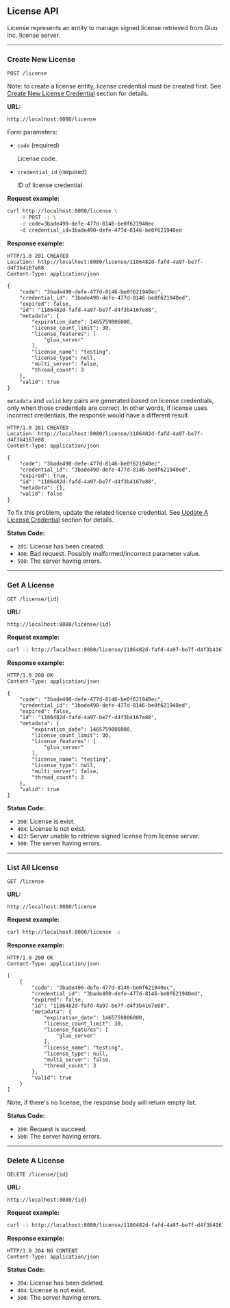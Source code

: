 ## License API

License represents an entity to manage signed license retrieved from Gluu Inc. license server.

---

### Create New License

`POST /license`

Note: to create a license entity, license credential must be created first.
See [Create New License Credential](../license_credential/#create-new-license-credential) section for details.

__URL:__

`http://localhost:8080/license`

Form parameters:

*   `code` (required)

    License code.

*   `credential_id` (required)

    ID of license credential.

__Request example:__

```sh
curl http://localhost:8080/license \
    -X POST -i \
    -d code=3bade490-defe-477d-8146-be0f621940ec
    -d credential_id=3bade490-defe-477d-8146-be0f621940ed
```

__Response example:__

```http
HTTP/1.0 201 CREATED
Location: http://localhost:8080/license/1186482d-fafd-4a97-be7f-d4f3b4167e88
Content-Type: application/json

{
    "code": "3bade490-defe-477d-8146-be0f621940ec",
    "credential_id": "3bade490-defe-477d-8146-be0f621940ed",
    "expired": false,
    "id": "1186482d-fafd-4a97-be7f-d4f3b4167e88",
    "metadata": {
        "expiration_date": 1465759806000,
        "license_count_limit": 30,
        "license_features": [
            "gluu_server"
        ],
        "license_name": "testing",
        "license_type": null,
        "multi_server": false,
        "thread_count": 3
    },
    "valid": true
}
```

`metadata` and `valid` key pairs are generated based on license credentials,
only when those credentials are correct.
In other words, if license uses incorrect credentials, the response would have a different result.

```http
HTTP/1.0 201 CREATED
Location: http://localhost:8080/license/1186482d-fafd-4a97-be7f-d4f3b4167e88
Content-Type: application/json

{
    "code": "3bade490-defe-477d-8146-be0f621940ec",
    "credential_id": "3bade490-defe-477d-8146-be0f621940ed",
    "expired": true,
    "id": "1186482d-fafd-4a97-be7f-d4f3b4167e88",
    "metadata": {},
    "valid": false
}
```

To fix this problem, update the related license credential.
See [Update A License Credential](../license_credential/#update-a-license-credential) section for details.

__Status Code:__

* `201`: License has been created.
* `400`: Bad request. Possibly malformed/incorrect parameter value.
* `500`: The server having errors.

---

### Get A License

`GET /license/{id}`

__URL:__

`http://localhost:8080/license/{id}`

__Request example:__

```sh
curl -i http://localhost:8080/license/1186482d-fafd-4a97-be7f-d4f3b4167e88
```

__Response example:__

```http
HTTP/1.0 200 OK
Content-Type: application/json

{
    "code": "3bade490-defe-477d-8146-be0f621940ec",
    "credential_id": "3bade490-defe-477d-8146-be0f621940ed",
    "expired": false,
    "id": "1186482d-fafd-4a97-be7f-d4f3b4167e88",
    "metadata": {
        "expiration_date": 1465759806000,
        "license_count_limit": 30,
        "license_features": [
            "gluu_server"
        ],
        "license_name": "testing",
        "license_type": null,
        "multi_server": false,
        "thread_count": 3
    },
    "valid": true
}
```

__Status Code:__

* `200`: License is exist.
* `404`: License is not exist.
* `422`: Server unable to retrieve signed license from license server.
* `500`: The server having errors.

---

### List All License

`GET /license`

__URL:__

`http://localhost:8080/license`

__Request example:__

```sh
curl http://localhost:8080/license -i
```

__Response example:__

```http
HTTP/1.0 200 OK
Content-Type: application/json

[
    {
        "code": "3bade490-defe-477d-8146-be0f621940ec",
        "credential_id": "3bade490-defe-477d-8146-be0f621940ed",
        "expired": false,
        "id": "1186482d-fafd-4a97-be7f-d4f3b4167e88",
        "metadata": {
            "expiration_date": 1465759806000,
            "license_count_limit": 30,
            "license_features": [
                "gluu_server"
            ],
            "license_name": "testing",
            "license_type": null,
            "multi_server": false,
            "thread_count": 3
        },
        "valid": true
    }
]
```

Note, if there's no license, the response body will return empty list.

__Status Code:__

* `200`: Request is succeed.
* `500`: The server having errors.

---

### Delete A License

`DELETE /license/{id}`

__URL:__

`http://localhost:8080/{id}`

__Request example:__

```sh
curl -i http://localhost:8080/license/1186482d-fafd-4a97-be7f-d4f3b4167e88 -X DELETE -i
```

__Response example:__

```http
HTTP/1.0 204 NO CONTENT
Content-Type: application/json
```

__Status Code:__

* `204`: License has been deleted.
* `404`: License is not exist.
* `500`: The server having errors.
